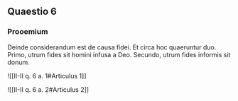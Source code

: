 ## Quaestio 6

### Prooemium

Deinde considerandum est de causa fidei. Et circa hoc quaeruntur duo. Primo, utrum fides sit homini infusa a Deo. Secundo, utrum fides informis sit donum.

![[II-II q. 6 a. 1#Articulus 1]]

![[II-II q. 6 a. 2#Articulus 2]]

